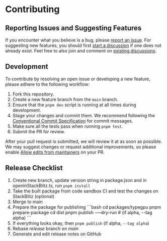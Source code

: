 # Contributing

## Reporting Issues and Suggesting Features
If you encounter what you believe is a bug, please [report an issue](https://github.com/software-mansion/TypeGPU/issues/new). For suggesting new features, you should first [start a discussion](https://github.com/software-mansion/TypeGPU/discussions/new/choose) if one does not already exist. Feel free to also join and comment on [existing discussions](https://github.com/software-mansion/TypeGPU/discussions).


## Development

To contribute by resolving an open issue or developing a new feature, please adhere to the following workflow:

1. Fork this repository.
2. Create a new feature branch from the `main` branch.
3. Ensure that the `pnpm dev` script is running at all times during development.
4. Stage your changes and commit them. We recommend following the [Conventional Commit Specification](https://www.conventionalcommits.org/en/v1.0.0/) for commit messages.
5. Make sure all the tests pass when running `pnpm test`.
6. Submit the PR for review.

After your pull request is submitted, we will review it at as soon as possible. We may suggest changes or request additional improvements, so please enable [Allow edits from maintainers](https://docs.github.com/en/pull-requests/collaborating-with-pull-requests/proposing-changes-to-your-work-with-pull-requests/creating-a-pull-request-from-a-fork) on your PR.


## Release Checklist

1. Create new branch, update version string in package.json and in openInStackBlitz.ts, run `pnpm install`
2. Take the built package from code sandbox CI and test the changes on StackBlitz (optional)
3. Merge to main
4. Prepare the package for publishing
\```bash
cd packages/typegpu
pnpm prepare-package
cd dist
pnpm publish -—dry-run # (if alpha, --tag alpha)
\```
5. If everything looks okay, then `pnpm publish` (if alpha, `--tag alpha`)
6. Rebase *release* branch on *main*
7. Generate and edit release notes on GitHub